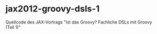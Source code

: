 jax2012-groovy-dsls-1
=====================

Quellcode des JAX-Vortrags &quot;Ist das Groovy? Fachliche DSLs mit Groovy (Teil 1)&quot;